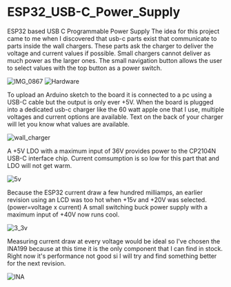 # ESP32_USB-C_Power_Supply
ESP32 based USB C Programmable Power Supply
The idea for this project came to me when I discovered that usb-c parts exist that communicate to parts inside the wall chargers. These parts ask the charger to deliver the voltage and current values if possible. Small chargers cannot deliver as much power as the larger ones. The small navigation button allows the user to select values with the top button as a power switch.

![IMG_0867](https://user-images.githubusercontent.com/4991664/126777846-82abcd4a-c4ef-4dae-8cf0-9f8feef768e5.jpg)
![Hardware](https://user-images.githubusercontent.com/4991664/122986609-08aba380-d376-11eb-9f85-b85096b66ec9.png)

To upload an Arduino sketch to the board it is connected to a pc using a USB-C cable but the output is only ever +5V. When the board is plugged into a dedicated usb-c charger like the 60 watt apple one that I use, multiple voltages and current options are available. Text on the back of your charger will let you know what values are available.

![wall_charger](https://user-images.githubusercontent.com/4991664/126163268-4a2f0e71-c4ee-4a5f-9668-6173583e491f.png)

A +5V LDO with a maximum input of 36V provides power to the CP2104N USB-C interface chip. Current comsumption is so low for this part that and LDO will not get warm.

![5v](https://user-images.githubusercontent.com/4991664/126161071-a9722e82-cba1-44db-887f-395315d07b23.png)

Because the ESP32 current draw a few hundred milliamps, an earlier revision using an LCD was too hot when +15v and +20V was selected. (power=voltage x current) A small switching buck power supply with a maximum input of +40V now runs cool.

![3_3v](https://user-images.githubusercontent.com/4991664/126161122-873ebbfb-ac19-448a-b2a5-fcb4fcdd7969.png)

Measuring current draw at every voltage would be ideal so I've chosen the INA199 because at this time it is the only component that I can find in stock. Right now it's performance not good si I will try and find something better for the next revision.

![INA](https://user-images.githubusercontent.com/4991664/126161163-176d4ea4-d693-4e62-bd2e-30635613d8ff.png)




